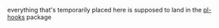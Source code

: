 everything that's temporarily placed here is supposed to land in the [pl-hooks](../../../pl-hooks/README.md) package